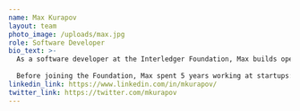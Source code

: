 ```yaml
---
name: Max Kurapov
layout: team
photo_image: /uploads/max.jpg
role: Software Developer
bio_text: >-
  As a software developer at the Interledger Foundation, Max builds open source tools and APIs that provide developers & institutions access to the Interledger network.
  
  Before joining the Foundation, Max spent 5 years working at startups: one of which a Fintech company, where he was one of the leads on the card payments processing team.
linkedin_link: https://www.linkedin.com/in/mkurapov/
twitter_link: https://twitter.com/mkurapov
---
```

